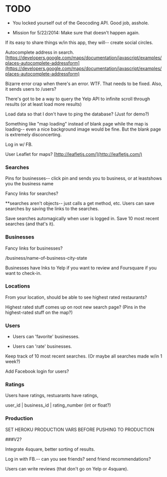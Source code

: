 # TODO

* You locked yourself out of the Geocoding API. Good job, asshole. 

* Mission for 5/22/2014: Make sure that doesn't happen again.


If its easy to share things w/in this app, they will-- create social circles.

Autocomplete address in search. [https://developers.google.com/maps/documentation/javascript/examples/places-autocomplete-addressform](https://developers.google.com/maps/documentation/javascript/examples/places-autocomplete-addressform)



Bizarre error crap when there's an error. WTF. That needs to be fixed.
Also, it sends users to /users?



There's got to be a way to query the Yelp API to infinite scroll through results (or at least load more results)

Load data so that I don't have to ping the database? (Just for demo?)

Something like "map loading" instead of blank page while the map is loading-- even a nice background image would be fine. But the blank page is extremely disconcerting.

Log in w/ FB.



User Leaflet for maps? [http://leafletjs.com/](http://leafletjs.com/)



### Searches

Pins for businesses-- click pin and sends you to business, or at leastshows you the business name

Fancy links for searches?

**searches aren't objects-- just calls a get method, etc. Users can save searches by saving the links to the searches.

Save searches automagically when user is logged in. Save 10 most recent searches (and that's it).



### Businesses

Fancy links for businesses?

/business/name-of-business-city-state

Businesses have lnks to Yelp if you want to review and Foursquare if you want to check-in.



### Locations

From your location, should be able to see highest rated restaurants? 

Highest rated stuff comes up on root new search page? (Pins in the highest-rated stuff on the map?)



### Users

<!-- Add users. -->

* Users can 'favorite' businesses.

* Users can 'rate' businesses.

Keep track of 10 most recent searches. (Or maybe all searches made w/in 1 week?)

Add Facebook login for users?


### Ratings

Users have ratings, restuarants have ratings, 

user_id | business_id | rating_number (int or float?)



### Production

SET HEROKU PRODUCTION VARS BEFORE PUSHING TO PRODUCTION



###V2?

Integrate 4square, better sorting of results.

Log in with FB.-- can you see friends? send friend recommendations?

Users can write reviews (that don't go on Yelp or 4square).
